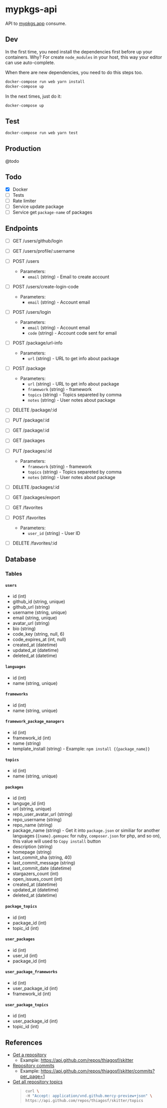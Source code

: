 # mypkgs-api

API to [mypkgs.app](http://mypkgs.app) consume.

## Dev

In the first time, you need install the dependencies first before up your containers. Why? For create `node_modules` in your host, this way your editor can use auto-complete. 

When there are new dependencies, you need to do this steps too.

```bash
docker-compose run web yarn install
docker-compose up
```

In the next times, just do it:

```bash
docker-compose up
```

## Test

```bash
docker-compose run web yarn test
```

## Production

@todo

## Todo

- [x] Docker
- [ ] Tests
- [ ] Rate limiter
- [ ] Service update package
- [ ] Service get `package-name` of packages

## Endpoints

- [ ] GET /users/github/login
- [ ] GET /users/profile/:username
- [ ] POST /users
    * Parameters:
        - `email` (string) - Email to create account
- [ ] POST /users/create-login-code
    * Parameters:
        - `email` (string) - Account email
- [ ] POST /users/login
    * Parameters:
        - `email` (string) - Account email
        - `code` (string) - Account code sent for email

- [ ] POST /package/url-info
    * Parameters:
        - `url` (string) - URL to get info about package
- [ ] POST /package
    * Parameters:
        - `url` (string) - URL to get info about package
        - `framework` (string) - framework
        - `topics` (string) - Topics separeted by comma
        - `notes` (string) - User notes about package
- [ ] DELETE /package/:id
- [ ] PUT /package/:id
- [ ] GET /package/:id

- [ ] GET /packages
- [ ] PUT /packages/:id
    * Parameters:
        - `framework` (string) - framework
        - `topics` (string) - Topics separeted by comma
        - `notes` (string) - User notes about package
- [ ] DELETE /packages/:id
- [ ] GET /packages/export

- [ ] GET /favorites
- [ ] POST /favorites
    * Parameters:
        - `user_id` (string) - User ID
- [ ] DELETE /favorites/:id

## Database

### Tables

#### `users`

* id (int)
* github_id (string, unique)
* github_url (string)
* username (string, unique)
* email (string, unique)
* avatar_url (string)
* bio (string)
* code_key (string, null, 6)
* code_expires_at (int, null)
* created_at (datetime)
* updated_at (datetime)
* deleted_at (datetime)

#### `languages`

* id (int)
* name (string, unique)

#### `frameworks`

* id (int)
* name (string, unique)

#### `framework_package_managers`

* id (int)
* framework_id (int)
* name (string)
* template_install (string) - Example: `npm install {{package_name}}`

#### `topics`

* id (int)
* name (string, unique)

#### `packages`

* id (int)
* languge_id (int)
* url (string, unique)
* repo_user_avatar_url (string)
* repo_username (string)
* repo_name (string)
* package_name (string) - Get it into `package.json` or similiar for another languages (`{name}.gemspec` for ruby, `composer.json` for php, and so on), this value will used to `Copy install` button
* description (string)
* homepage (string)
* last_commit_sha (string, 40)
* last_commit_message (string)
* last_commit_date (datetime)
* stargazers_count (int)
* open_issues_count (int)
* created_at (datetime)
* updated_at (datetime)
* deleted_at (datetime)

#### `package_topics`

* id (int)
* package_id (int)
* topic_id (int)

#### `user_packages`

* id (int)
* user_id (int)
* package_id (int)

#### `user_package_frameworks`

* id (int)
* user_package_id (int)
* framework_id (int)

#### `user_package_topics`

* id (int)
* user_package_id (int)
* topic_id (int)

## References

* [Get a repository](https://docs.github.com/en/free-pro-team@latest/rest/reference/repos#get-a-repository)
    * Example: https://api.github.com/repos/thiagosf/skitter
* [Repository commits](https://docs.github.com/en/free-pro-team@latest/rest/reference/repos#list-commits)
    * Example: https://api.github.com/repos/thiagosf/skitter/commits?per_page=1
* [Get all repository topics](https://docs.github.com/en/free-pro-team@latest/rest/reference/repos#get-all-repository-topics)
    > ```bash
    > curl \
    > -H "Accept: application/vnd.github.mercy-preview+json" \
    > https://api.github.com/repos/thiagosf/skitter/topics 
    > ```
